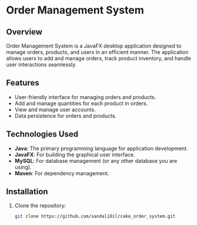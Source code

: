 
# Order Management System

## Overview
Order Management System is a JavaFX desktop application designed to manage orders, products, and users in an efficient manner. The application allows users to add and manage orders, track product inventory, and handle user interactions seamlessly.

## Features
- User-friendly interface for managing orders and products.
- Add and manage quantities for each product in orders.
- View and manage user accounts.
- Data persistence for orders and products.

## Technologies Used
- **Java**: The primary programming language for application development.
- **JavaFX**: For building the graphical user interface.
- **MySQL**: For database management (or any other database you are using).
- **Maven**: For dependency management.

## Installation
1. Clone the repository:
   ```bash
   git clone https://github.com/sandaliDil/cake_order_system.git
